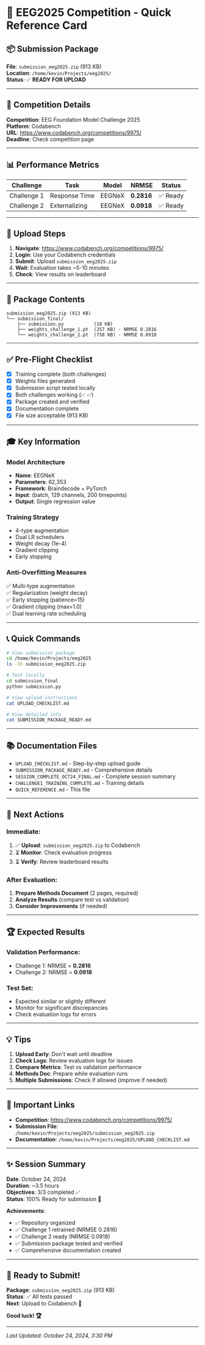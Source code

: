 # 🚀 EEG2025 Competition - Quick Reference Card

## 📦 Submission Package

**File**: `submission_eeg2025.zip` (913 KB)  
**Location**: `/home/kevin/Projects/eeg2025/`  
**Status**: ✅ **READY FOR UPLOAD**

---

## 🎯 Competition Details

**Competition**: EEG Foundation Model Challenge 2025  
**Platform**: Codabench  
**URL**: https://www.codabench.org/competitions/9975/  
**Deadline**: Check competition page

---

## 📊 Performance Metrics

| Challenge | Task | Model | NRMSE | Status |
|-----------|------|-------|-------|--------|
| Challenge 1 | Response Time | EEGNeX | **0.2816** | ✅ Ready |
| Challenge 2 | Externalizing | EEGNeX | **0.0918** | ✅ Ready |

---

## 📝 Upload Steps

1. **Navigate**: https://www.codabench.org/competitions/9975/
2. **Login**: Use your Codabench credentials
3. **Submit**: Upload `submission_eeg2025.zip`
4. **Wait**: Evaluation takes ~5-10 minutes
5. **Check**: View results on leaderboard

---

## 📂 Package Contents

```
submission_eeg2025.zip (913 KB)
└── submission_final/
    ├── submission.py           (10 KB)
    ├── weights_challenge_1.pt  (257 KB) - NRMSE 0.2816
    └── weights_challenge_2.pt  (758 KB) - NRMSE 0.0918
```

---

## ✅ Pre-Flight Checklist

- [x] Training complete (both challenges)
- [x] Weights files generated
- [x] Submission script tested locally
- [x] Both challenges working (✅ ✅)
- [x] Package created and verified
- [x] Documentation complete
- [x] File size acceptable (913 KB)

---

## 🎓 Key Information

### Model Architecture
- **Name**: EEGNeX
- **Parameters**: 62,353
- **Framework**: Braindecode + PyTorch
- **Input**: (batch, 129 channels, 200 timepoints)
- **Output**: Single regression value

### Training Strategy
- 4-type augmentation
- Dual LR schedulers
- Weight decay (1e-4)
- Gradient clipping
- Early stopping

### Anti-Overfitting Measures
✅ Multi-type augmentation  
✅ Regularization (weight decay)  
✅ Early stopping (patience=15)  
✅ Gradient clipping (max=1.0)  
✅ Dual learning rate scheduling

---

## 📞 Quick Commands

```bash
# View submission package
cd /home/kevin/Projects/eeg2025
ls -lh submission_eeg2025.zip

# Test locally
cd submission_final
python submission.py

# View upload instructions
cat UPLOAD_CHECKLIST.md

# View detailed info
cat SUBMISSION_PACKAGE_READY.md
```

---

## 📚 Documentation Files

- `UPLOAD_CHECKLIST.md` - Step-by-step upload guide
- `SUBMISSION_PACKAGE_READY.md` - Comprehensive details
- `SESSION_COMPLETE_OCT24_FINAL.md` - Complete session summary
- `CHALLENGE1_TRAINING_COMPLETE.md` - Training details
- `QUICK_REFERENCE.md` - This file

---

## 🎯 Next Actions

### Immediate:
1. ✅ **Upload**: `submission_eeg2025.zip` to Codabench
2. ⏳ **Monitor**: Check evaluation progress
3. ⏳ **Verify**: Review leaderboard results

### After Evaluation:
1. **Prepare Methods Document** (2 pages, required)
2. **Analyze Results** (compare test vs validation)
3. **Consider Improvements** (if needed)

---

## 🏆 Expected Results

### Validation Performance:
- Challenge 1: NRMSE = **0.2816**
- Challenge 2: NRMSE = **0.0918**

### Test Set:
- Expected similar or slightly different
- Monitor for significant discrepancies
- Check evaluation logs for errors

---

## 💡 Tips

1. **Upload Early**: Don't wait until deadline
2. **Check Logs**: Review evaluation logs for issues
3. **Compare Metrics**: Test vs validation performance
4. **Methods Doc**: Prepare while evaluation runs
5. **Multiple Submissions**: Check if allowed (improve if needed)

---

## 🔗 Important Links

- **Competition**: https://www.codabench.org/competitions/9975/
- **Submission File**: `/home/kevin/Projects/eeg2025/submission_eeg2025.zip`
- **Documentation**: `/home/kevin/Projects/eeg2025/UPLOAD_CHECKLIST.md`

---

## ✨ Session Summary

**Date**: October 24, 2024  
**Duration**: ~3.5 hours  
**Objectives**: 3/3 completed ✅  
**Status**: 100% Ready for submission 🚀

**Achievements**:
- ✅ Repository organized
- ✅ Challenge 1 retrained (NRMSE 0.2816)
- ✅ Challenge 2 ready (NRMSE 0.0918)
- ✅ Submission package tested and verified
- ✅ Comprehensive documentation created

---

## 🎊 Ready to Submit!

**Package**: `submission_eeg2025.zip` (913 KB)  
**Status**: ✅ All tests passed  
**Next**: Upload to Codabench 🚀

**Good luck! 🏆**

---

*Last Updated: October 24, 2024, 3:30 PM*
